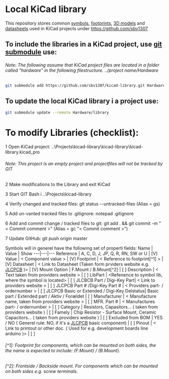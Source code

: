 # Local KiCad library
This repository stores common [symbols](symbols), [footprints](footprins), [3D models](3d_models) and [datasheets](datasheets) used in KiCad projects under https://github.com/sbv1307


## To include the libraries in a KiCad project, use [git submodule](https://git-scm.com/docs/git-submodule) use:
###### Note: The following assume that KiCad project files are located in a folder called "hardware" in the following filestructure. ../project name/Hardware
```Bash
git submodule add https://github.com/sbv1307/kicad-library.git Hardware/library
```
## To update the local KiCad library i a project use:
```Bash
git submodule update --remote Hardware/library
```

# To modify Libraries (checklist):

1 Open KiCad project: ..\Projects\kicad-library\kicad-library\kicad-library.kicad_pro
###### Note: This project is an empty project and projectfiles will not be tracked by GIT 

2 Make modifications to the Library and exit KiCad

3 Start GIT Bash i ..\Projects\kicad-library

4 Verify changed and tracked files: git status --untracked-files (Alias = gs)

5 Add un-vanted tracked files to .gitignore: notepad .gitignore

6 Add and commit change / tracked files to git: git add . && git commit -m "< Commit comment >" (Alias = gc "< Commit comment >")

7 Update GitHub: git push origin master


Symbols will in generel have the following set of properti fields:
Name | Value | Show
---|---|---
Reference | A, C, D, J, JP, Q, R, RN, SW or U | [V]
Value | < Component value > | [V]
Footprint | < Reference to footprint[^1] > | [V] 
Datasheet | < Link to Datasheet (Taken form prviders website e.g. [JLCPCB](https://jlcpcb.com/) )> | [V]
Mount Option | F.Mount / B.Mount[^2] | [  ]
Description | < Text taken from providers website > | [ ]
LibPart | <Refenence to symbol lib, where the symbol is located>  | [ ]
JLCBCB Part /  Digi-Key Part| < Link to providers website > | [ ]
JLCPCB Part # /Digi-Key Part # | < Providers part- / ordernumber > | [  ]
JLCPCB Basic or Extended / Digi-Key Delstatus| Basic part / Extended part / Aktiv / Forældet | [  ]
Manufacturer | < Manufacture name, taken from providers website > | [  ]
MFR. Part # | < Manufactures part- / ordernumber > | [  ]
Category | Resistors, Capasitors... ( taken from providers website )  | [  ]
Famely | Chip Resistor - Surface Mount, Ceramic Capacitors... ( taken from providers website ) | [  ]
Excluded from BOM | YES / NO ( Generel rule: NO, if it's a [JLCPCB](https://jlcpcb.com/) basic component) | [  ]
Pinout | < Link to printout or other doc. ( Used for e.g. development boards line arduino )> | [  ]

###### [^1]: Footprint for components, which can be mounted on both sides, the the name is expected to include: (F.Mount) / (B.Mount). 
###### [^2]: Frontside / Backside mount. For components which can be mounted on both sides e.g. screw terminals.